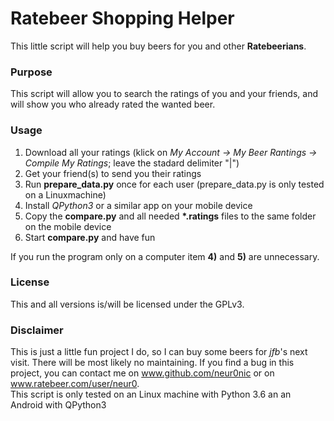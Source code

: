 # Ratebeer Shopping Helper

This little script will help you buy beers for you and other <b>Ratebeerians</b>.

### Purpose
This script will allow you to search the ratings of you and your friends, and will show you who already rated the wanted beer.
### Usage
1) Download all your ratings (klick on <i>My Account → My Beer Rantings → Compile My Ratings</i>; leave the stadard delimiter "|")
2) Get your friend(s) to send you  their ratings
3) Run <b>prepare_data.py</b> once for each user (prepare_data.py is only tested on a Linuxmachine)
4) Install <i>QPython3</i> or a similar app on your mobile device
5) Copy the <b>compare.py</b> and all needed <b>*.ratings</b> files to the same folder on the mobile device
6) Start <b>compare.py</b> and have fun

If you run the program only on a computer item <b>4)</b> and <b>5)</b> are unnecessary.

### License
This and all versions is/will be licensed under the GPLv3.

### Disclaimer
This is just a little fun project I do, so I can buy some beers for <i>jfb</i>'s next visit. There will be most likely no maintaining. If you find a bug in this project, you can contact me on www.github.com/neur0nic or on www.ratebeer.com/user/neur0.
<br>This script is only tested on an Linux machine with Python 3.6 an an Android with QPython3